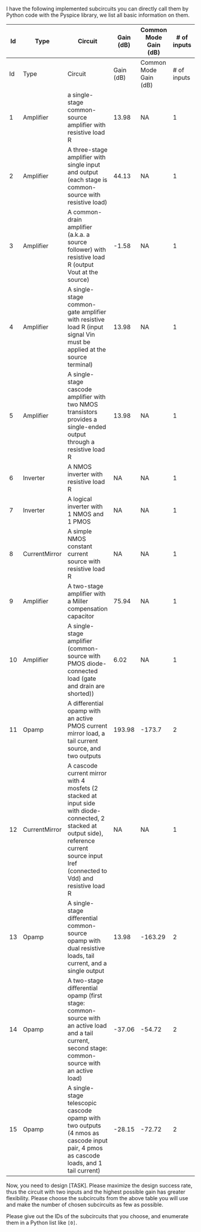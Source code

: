 I have the following implemented subcircuits you can directly call them by Python code with the Pyspice library, we list all basic information on them.

| Id | Type | Circuit | Gain (dB) | Common Mode Gain (dB) | # of inputs | # of outputs | Input Phase |
| --- | --- | --- | --- | --- | --- | --- | --- |
| Id | Type | Circuit | Gain (dB) | Common Mode Gain (dB) | # of inputs | # of outputs | Input Phase |
| 1 | Amplifier | a single-stage common-source amplifier with resistive load R | 13.98 | NA | 1 | 1 | inverting |
| 2 | Amplifier | A three-stage amplifier with single input and output (each stage is common-source with resistive load) | 44.13 | NA | 1 | 1 | inverting |
| 3 | Amplifier | A common-drain amplifier (a.k.a. a source follower) with resistive load R (output Vout at the source) | -1.58 | NA | 1 | 1 | non-inverting |
| 4 | Amplifier | A single-stage common-gate amplifier with resistive load R (input signal Vin must be applied at the source terminal) | 13.98 | NA | 1 | 1 | non-inverting |
| 5 | Amplifier | A single-stage cascode amplifier with two NMOS transistors provides a single-ended output through a resistive load R | 13.98 | NA | 1 | 1 | inverting |
| 6 | Inverter | A NMOS inverter with resistive load R | NA | NA | 1 | 1 | NA |
| 7 | Inverter | A logical inverter with 1 NMOS and 1 PMOS | NA | NA | 1 | 1 | NA |
| 8 | CurrentMirror | A simple NMOS constant current source with resistive load R | NA | NA | 1 | 1 | NA |
| 9 | Amplifier | A two-stage amplifier with a Miller compensation capacitor | 75.94 | NA | 1 | 1 | -90 degree |
| 10 | Amplifier | A single-stage amplifier (common-source with PMOS diode-connected load (gate and drain are shorted)) | 6.02 | NA | 1 | 1 | inverting |
| 11 | Opamp | A differential opamp with an active PMOS current mirror load, a tail current source, and two outputs | 193.98 | -173.7 | 2 | 2 | non-inverting, inverting |
| 12 | CurrentMirror | A cascode current mirror with 4 mosfets (2 stacked at input side with diode-connected, 2 stacked at output side), reference current source input Iref (connected to Vdd) and resistive load R | NA | NA | 1 | 1 | NA |
| 13 | Opamp | A single-stage differential common-source opamp with dual resistive loads, tail current, and a single output | 13.98 | -163.29 | 2 | 1 | non-inverting, inverting |
| 14 | Opamp | A two-stage differential opamp (first stage: common-source with an active load and a tail current, second stage: common-source with an active load) | -37.06 | -54.72 | 2 | 2 | non-inverting, inverting |
| 15 | Opamp | A single-stage telescopic cascode opamp with two outputs (4 nmos as cascode input pair, 4 pmos as cascode loads, and 1 tail current) | -28.15 | -72.72 | 2 | 2 | non-inverting, inverting |


Now, you need to design [TASK]. Please maximize the design success rate, thus the circuit with two inputs and the highest possible gain has greater flexibility. Please choose the subcircuits from the above table you will use and make the number of chosen subcircuits as few as possible.

Please give out the IDs of the subcircuits that you choose, and enumerate them in a Python list like ```[0]```.